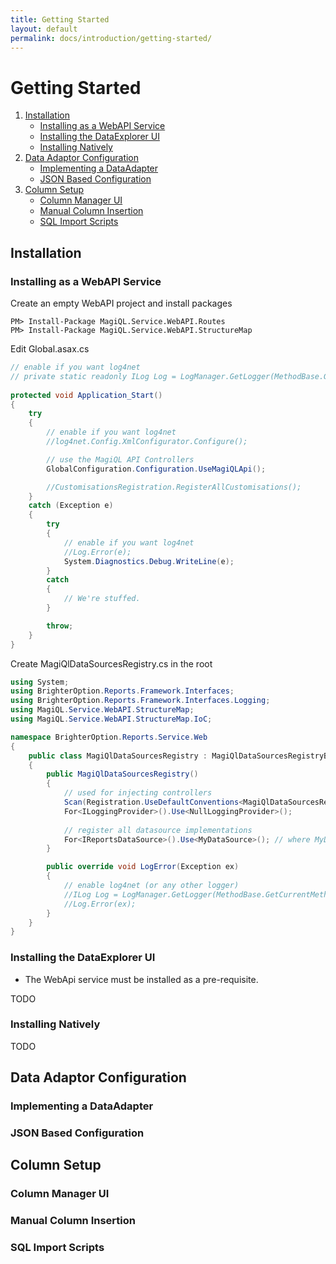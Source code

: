 ```yaml
---
title: Getting Started
layout: default 
permalink: docs/introduction/getting-started/
---
```


Getting Started
===

1. [Installation](#installation)
    - [Installing as a WebAPI Service](#installing-as-a-webapi-service)
    - [Installing the DataExplorer UI](#installing-the-dataexplorer-ui)
    - [Installing Natively](#installing-natively)
2. [Data Adaptor Configuration](#data-adaptor-configuration)
    - [Implementing a DataAdapter](#implementing-a-dataadapter)
    - [JSON Based Configuration](#json-based-configuration)
3. [Column Setup](#column-setup)
    - [Column Manager UI](#column-manager-ui)
    - [Manual Column Insertion](#manual-column-insertion)
    - [SQL Import Scripts](#sql-import-scripts)

## Installation

### Installing as a WebAPI Service

Create an empty WebAPI project and install packages

```
PM> Install-Package MagiQL.Service.WebAPI.Routes
PM> Install-Package MagiQL.Service.WebAPI.StructureMap
```

Edit Global.asax.cs

```c#
// enable if you want log4net
// private static readonly ILog Log = LogManager.GetLogger(MethodBase.GetCurrentMethod().DeclaringType);
            
protected void Application_Start()
{ 
    try
    {
        // enable if you want log4net
        //log4net.Config.XmlConfigurator.Configure();  

        // use the MagiQL API Controllers
        GlobalConfiguration.Configuration.UseMagiQLApi();

        //CustomisationsRegistration.RegisterAllCustomisations();
    }
    catch (Exception e)
    {
        try
        {
            // enable if you want log4net
            //Log.Error(e);
            System.Diagnostics.Debug.WriteLine(e);
        }
        catch
        {
            // We're stuffed. 
        }

        throw;
    }
}
```

Create MagiQlDataSourcesRegistry.cs in the root

```c#
using System;
using BrighterOption.Reports.Framework.Interfaces;
using BrighterOption.Reports.Framework.Interfaces.Logging;
using MagiQL.Service.WebAPI.StructureMap;
using MagiQL.Service.WebAPI.StructureMap.IoC; 

namespace BrighterOption.Reports.Service.Web
{
    public class MagiQlDataSourcesRegistry : MagiQlDataSourcesRegistryBase
    { 
        public MagiQlDataSourcesRegistry()
        { 
            // used for injecting controllers
            Scan(Registration.UseDefaultConventions<MagiQlDataSourcesRegistry>);
            For<ILoggingProvider>().Use<NullLoggingProvider>();
            
            // register all datasource implementations
            For<IReportsDataSource>().Use<MyDataSource>(); // where MyDataSouce is your implemented DataSource
        }

        public override void LogError(Exception ex)
        {
            // enable log4net (or any other logger)
            //ILog Log = LogManager.GetLogger(MethodBase.GetCurrentMethod().DeclaringType);
            //Log.Error(ex);
        }
    }
}
```



### Installing the DataExplorer UI
* The WebApi service must be installed as a pre-requisite.

TODO

### Installing Natively

TODO 
 
## Data Adaptor Configuration

### Implementing a DataAdapter

### JSON Based Configuration

## Column Setup

### Column Manager UI

### Manual Column Insertion

### SQL Import Scripts

